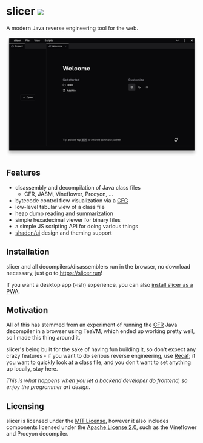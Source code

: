 # slicer [![](https://img.shields.io/badge/documentation-here-red)](https://docs.slicer.run)

A modern Java reverse engineering tool for the web.

![](./assets/slicer.png)

## Features

- disassembly and decompilation of Java class files
    - CFR, JASM, Vineflower, Procyon, ...
- bytecode control flow visualization via a [CFG](https://en.wikipedia.org/wiki/Control-flow_graph)
- low-level tabular view of a class file
- heap dump reading and summarization
- simple hexadecimal viewer for binary files
- a simple JS scripting API for doing various things
- [shadcn/ui](https://ui.shadcn.com/) design and theming support

## Installation

slicer and all decompilers/disassemblers run in the browser, no download necessary, just go to https://slicer.run!

If you want a desktop app (-ish) experience, you can also
[install slicer as a PWA](https://developer.mozilla.org/en-US/docs/Web/Progressive_web_apps/Guides/Installing).

## Motivation

All of this has stemmed from an experiment of running the [CFR](https://github.com/leibnitz27/cfr)
Java decompiler in a browser using TeaVM, which ended up working pretty well, so I made this thing around it.

slicer's being built for the sake of having fun building it, so don't expect any crazy features -
if you want to do serious reverse engineering, use [Recaf](https://github.com/Col-E/Recaf);
if you want to quickly look at a class file, and you don't want to set anything up locally, stay here.

_This is what happens when you let a backend developer do frontend, so enjoy the programmer art design._

## Licensing

slicer is licensed under the [MIT License](./LICENSE), however it also includes components
licensed under the [Apache License 2.0](https://www.apache.org/licenses/LICENSE-2.0),
such as the Vineflower and Procyon decompiler.
